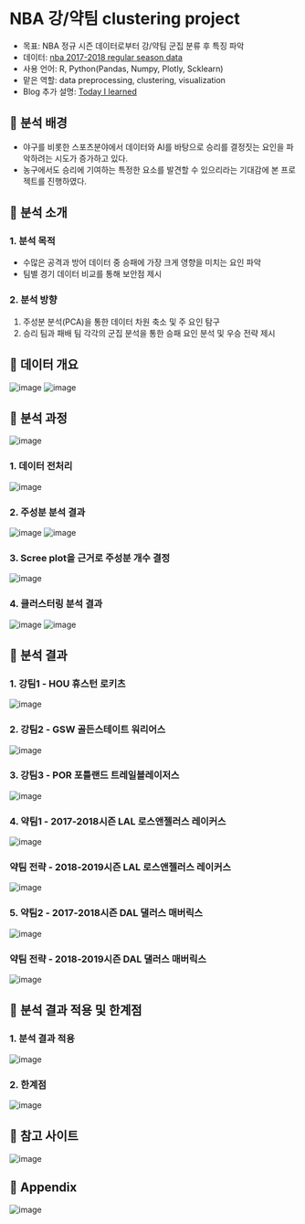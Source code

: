 # NBA 강/약팀 clustering project
- 목표: NBA 정규 시즌 데이터로부터 강/약팀 군집 분류 후 특징 파악
- 데이터: [nba 2017-2018 regular season data](https://www.kaggle.com/michaelmcfarlane/20172018-nba-regular-season-game-data)
- 사용 언어: R, Python(Pandas, Numpy, Plotly, Scklearn)
- 맡은 역할: data preprocessing, clustering, visualization
- Blog 추가 설명: [Today I learned](https://western-sky.tistory.com/42?category=847897)
## 🔸 분석 배경
- 야구를 비롯한 스포츠분야에서 데이터와 AI를 바탕으로 승리를 결정짓는 요인을 파악하려는 시도가 증가하고 있다.
- 농구에서도 승리에 기여하는 특정한 요소를 발견할 수 있으리라는 기대감에 본 프로젝트를 진행하였다.

## 🔸 분석 소개
### 1. 분석 목적
- 수많은 공격과 방어 데이터 중 승패에 가장 크게 영향을 미치는 요인 파악
- 팀별 경기 데이터 비교를 통해 보안점 제시
### 2. 분석 방향
1. 주성분 분석(PCA)을 통한 데이터 차원 축소 및 주 요인 탐구
2. 승리 팀과 패배 팀 각각의 군집 분석을 통한 승패 요인 분석 및 우승 전략 제시

## 🔸 데이터 개요
![image](https://user-images.githubusercontent.com/44918665/127817228-4c9ec2b8-1f6e-485b-9373-6072b8662f90.png)
![image](https://user-images.githubusercontent.com/44918665/127817247-23d8efc8-55ca-45aa-80b9-7ba984b8404c.png)



## 🔸 분석 과정
![image](https://user-images.githubusercontent.com/44918665/127816153-cd9f8c85-5a7e-466f-b1a7-bf99ed7fd280.png)

### 1. 데이터 전처리
![image](https://user-images.githubusercontent.com/44918665/127816645-24268289-2ee8-4ed6-9ffa-5706de3d3653.png)

### 2. 주성분 분석 결과
![image](https://user-images.githubusercontent.com/44918665/127816495-b71ec246-86fb-4cbe-a02c-a6dd84bd4e24.png)
![image](https://user-images.githubusercontent.com/44918665/127817400-8a05e7d3-95df-4ae4-ab93-cd4f5902b172.png)


### 3. Scree plot을 근거로 주성분 개수 결정
![image](https://user-images.githubusercontent.com/44918665/127816592-89dca866-f5a0-4e70-bae8-2aa23ee77a59.png)

### 4. 클러스터링 분석 결과
![image](https://user-images.githubusercontent.com/44918665/127816841-51a40da6-3088-4598-b2da-cd236bf40220.png)
![image](https://user-images.githubusercontent.com/44918665/127817019-35c3abb8-6b56-42cc-be7b-8d6fe6fca81c.png)

## 🔸 분석 결과
### 1. 강팀1 - HOU 휴스턴 로키츠
![image](https://user-images.githubusercontent.com/44918665/127817556-7c8f239a-faaf-477e-a8cf-92fb33bde0fc.png)
### 2. 강팀2 - GSW 골든스테이트 워리어스
![image](https://user-images.githubusercontent.com/44918665/127817649-c51e95e2-1a0e-4c2a-9a77-6acb49ed0765.png)
### 3. 강팀3 - POR 포틀랜드 트레일블레이저스
![image](https://user-images.githubusercontent.com/44918665/127817697-6a109a98-ac96-4979-934f-bacf30628fc7.png)
### 4. 약팀1 - 2017-2018시즌 LAL 로스앤젤러스 레이커스
![image](https://user-images.githubusercontent.com/44918665/127819552-810b3a29-aaf2-43d7-b456-4846a2965cf3.png)

### 약팀 전략 - 2018-2019시즌 LAL 로스앤젤러스 레이커스
![image](https://user-images.githubusercontent.com/44918665/127817876-c9ab99bb-b3be-4e2d-9350-eee80c9e4914.png)

### 5. 약팀2 - 2017-2018시즌 DAL 댈러스 매버릭스
![image](https://user-images.githubusercontent.com/44918665/127818396-c0d45420-9374-4e29-a89f-8248beb81ce5.png)

### 약팀 전략 - 2018-2019시즌 DAL 댈러스 매버릭스
![image](https://user-images.githubusercontent.com/44918665/127818613-f884e130-893d-499a-9028-69ea1ff03804.png)

## 🔸 분석 결과 적용 및 한계점
### 1. 분석 결과 적용
![image](https://user-images.githubusercontent.com/44918665/127818921-6eb3106d-962e-42f6-99ef-59606d57dc42.png)

### 2. 한계점
![image](https://user-images.githubusercontent.com/44918665/127819130-aae2ee61-d907-4b71-9bdc-1a4f94d25689.png)

## 🔸 참고 사이트
![image](https://user-images.githubusercontent.com/44918665/127819241-afbfcd91-3705-4a19-8830-44eca59d50b7.png)

## 🔸 Appendix
![image](https://user-images.githubusercontent.com/44918665/127819303-1e1f1314-8d8e-44de-8b10-7c2477812a0b.png)


